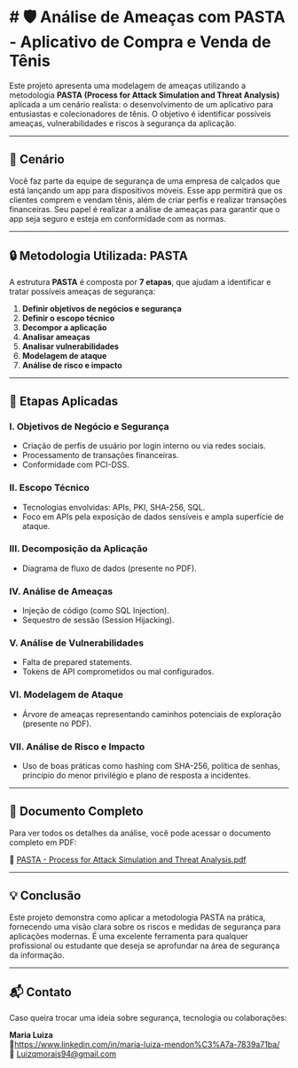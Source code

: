# # 🛡️ Análise de Ameaças com PASTA - Aplicativo de Compra e Venda de Tênis

Este projeto apresenta uma modelagem de ameaças utilizando a metodologia **PASTA (Process for Attack Simulation and Threat Analysis)** aplicada a um cenário realista: o desenvolvimento de um aplicativo para entusiastas e colecionadores de tênis. O objetivo é identificar possíveis ameaças, vulnerabilidades e riscos à segurança da aplicação.

---

## 📌 Cenário

Você faz parte da equipe de segurança de uma empresa de calçados que está lançando um app para dispositivos móveis. Esse app permitirá que os clientes comprem e vendam tênis, além de criar perfis e realizar transações financeiras. Seu papel é realizar a análise de ameaças para garantir que o app seja seguro e esteja em conformidade com as normas.

---

## 🔒 Metodologia Utilizada: PASTA

A estrutura **PASTA** é composta por **7 etapas**, que ajudam a identificar e tratar possíveis ameaças de segurança:

1. **Definir objetivos de negócios e segurança**
2. **Definir o escopo técnico**
3. **Decompor a aplicação**
4. **Analisar ameaças**
5. **Analisar vulnerabilidades**
6. **Modelagem de ataque**
7. **Análise de risco e impacto**

---

## 📝 Etapas Aplicadas

### I. Objetivos de Negócio e Segurança
- Criação de perfis de usuário por login interno ou via redes sociais.
- Processamento de transações financeiras.
- Conformidade com PCI-DSS.

### II. Escopo Técnico
- Tecnologias envolvidas: APIs, PKI, SHA-256, SQL.
- Foco em APIs pela exposição de dados sensíveis e ampla superfície de ataque.

### III. Decomposição da Aplicação
- Diagrama de fluxo de dados (presente no PDF).

### IV. Análise de Ameaças
- Injeção de código (como SQL Injection).
- Sequestro de sessão (Session Hijacking).

### V. Análise de Vulnerabilidades
- Falta de prepared statements.
- Tokens de API comprometidos ou mal configurados.

### VI. Modelagem de Ataque
- Árvore de ameaças representando caminhos potenciais de exploração (presente no PDF).

### VII. Análise de Risco e Impacto
- Uso de boas práticas como hashing com SHA-256, política de senhas, princípio do menor privilégio e plano de resposta a incidentes.

---

## 📄 Documento Completo

Para ver todos os detalhes da análise, você pode acessar o documento completo em PDF:

📎 [PASTA - Process for Attack Simulation and Threat Analysis.pdf](https://github.com/malumendonca998/PASTA---ProcessForAttackAndThreatAnalysis/blob/c872bcfb141e9a1a4a4e95b8b0da05d782a93ae1/PASTA%20-%20Process%20for%20Attack%20Simulation%20and%20Threat%20Analysis.pdf.pdf)

---

## 💡 Conclusão

Este projeto demonstra como aplicar a metodologia PASTA na prática, fornecendo uma visão clara sobre os riscos e medidas de segurança para aplicações modernas. É uma excelente ferramenta para qualquer profissional ou estudante que deseja se aprofundar na área de segurança da informação.

---

## 📬 Contato

Caso queira trocar uma ideia sobre segurança, tecnologia ou colaborações:

**Maria Luiza**  
🔗https://www.linkedin.com/in/maria-luiza-mendon%C3%A7a-7839a71ba/  
📧 Luizqmorais94@gmail.com
